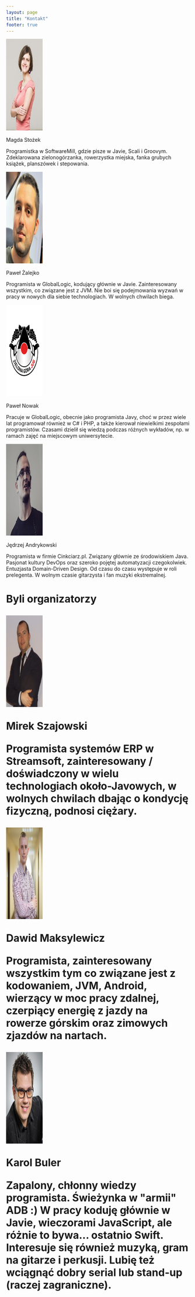 ```yaml
---
layout: page
title: "Kontakt"
footer: true
---
```

<div class="leaders">
	<div class="leader">
		<img src="/images/magdas.jpg" width="100" height="250">
		<p class="name">Magda Stożek</p>
		<div class="social"> 
			<a class="twitter" href="https://twitter.com/magdastozek" target="_blank"></a>
			<a class="linkedin" href="http://pl.linkedin.com/pub/magda-sto%C5%BCek/27/828/b1a" target="_blank"></a>
			<a class="mail" href="mailto:magda.stozek@gmail.com"></a>
		</div>
		<p class="desc">
			Programistka w SoftwareMill, gdzie pisze w Javie, Scali i Groovym. Zdeklarowana zielonogórzanka, rowerzystka miejska, fanka grubych książek, planszówek i stepowania.
		</p>
	</div>
	<div class="leader">
		<img src="/images/pawel_zalejko.jpeg" width="100" height="250">
		<p class="name">Paweł Żalejko</p>
		<div class="social"> 
			<a class="twitter" href="https://twitter.com/pzalejko" target="_blank"></a>
			<a class="linkedin" href="http://pl.linkedin.com/in/pzalejko" target="_blank"></a>
			<a class="mail" href="mailto:p.zalejko@gmail.com"></a>
		</div>
		<p class="desc">
		Programista w GlobalLogic, kodujący głównie w Javie. Zainteresowany wszystkim, co związane jest z JVM. Nie boi się podejmowania wyzwań w pracy w nowych dla siebie technologiach. W wolnych chwilach biega.
		</p>
	</div>
	<div class="leader">
		<img src="/images/logo_as_photo.png" width="100" height="250">
		<p class="name">Paweł Nowak</p>
		<div class="social"> 
			<a class="linkedin" href="https://pl.linkedin.com/in/pawel-nowak-7077b98" target="_blank"></a>
			<a class="mail" href="mailto:nowak.p@hotmail.com"></a>
		</div>
		<p class="desc">
		Pracuje w GlobalLogic, obecnie jako programista Javy, choć w przez wiele lat programował również w C# i PHP, a także kierował niewielkimi zespołami programistów. Czasami dzielił się wiedzą podczas różnych wykładów, np. w ramach zajęć na miejscowym uniwersytecie.
		</p>
	</div>
	<div class="leader">
		<img src="/images/jedrzej_andrykowski.jpg" width="100" height="250">
		<p class="name">Jędrzej Andrykowski</p>
		<div class="social"> 
		</div>
		<p class="desc">
Programista w firmie Cinkciarz.pl. Związany głównie ze środowiskiem Java. Pasjonat kultury DevOps oraz szeroko pojętej automatyzacji czegokolwiek. Entuzjasta Domain-Driven Design. Od czasu do czasu występuje w roli prelegenta. W wolnym czasie gitarzysta i fan muzyki ekstremalnej.
		</p>
	</div>
	<div class="clear"></div>
<h1>Byli organizatorzy</p>
    <div class="leader">
	<img src="/images/mireksz.jpg" width="100" height="250">
	<p class="name">Mirek Szajowski</p>
	<div class="social"> 
	    <a class="mail" href="mailto:m.szajowski@gmail.com"></a>
	</div>
	<p class="desc">
	Programista systemów ERP w Streamsoft, zainteresowany / doświadczony w wielu technologiach około-Javowych, w wolnych chwilach dbając o kondycję fizyczną, podnosi ciężary.
	</p>
    </div>
    <div class="leader">
	<img src="/images/dawidm.jpg" width="100" height="250">
	<p class="name">Dawid Maksylewicz</p>
	<div class="social"> 
	    <a class="twitter" href="https://twitter.com/dmaksylewicz" target="_blank"></a>
	    <a class="linkedin" href="https://pl.linkedin.com/in/dawidmaksylewicz" target="_blank"></a>
	    <a class="mail" href="mailto:dawid.maksylewicz@gmail.com"></a>
	</div>
	<p class="desc">
	    Programista, zainteresowany wszystkim tym co związane jest z kodowaniem, JVM, Android, wierzący w moc pracy zdalnej, czerpiący energię z jazdy na rowerze górskim oraz zimowych zjazdów na nartach.
	</p>
    </div>
	<div class="leader">
		<img src="/images/karol_buler.jpg" width="100" height="250">
		<p class="name">Karol Buler</p>
		<div class="social"> 
			<a class="mail" href="mailto:971carlos@gmail.com"></a>
		</div>
		<p class="desc">
		Zapalony, chłonny wiedzy programista. Świeżynka w "armii" ADB :) W pracy koduję głównie w Javie, wieczorami JavaScript, ale różnie to bywa... ostatnio Swift. Interesuje się również muzyką, gram na gitarze i perkusji. Lubię też wciągnąć dobry serial lub stand-up (raczej zagraniczne).
		</p>
	</div>
	<div class="clear"></div>

</div>
